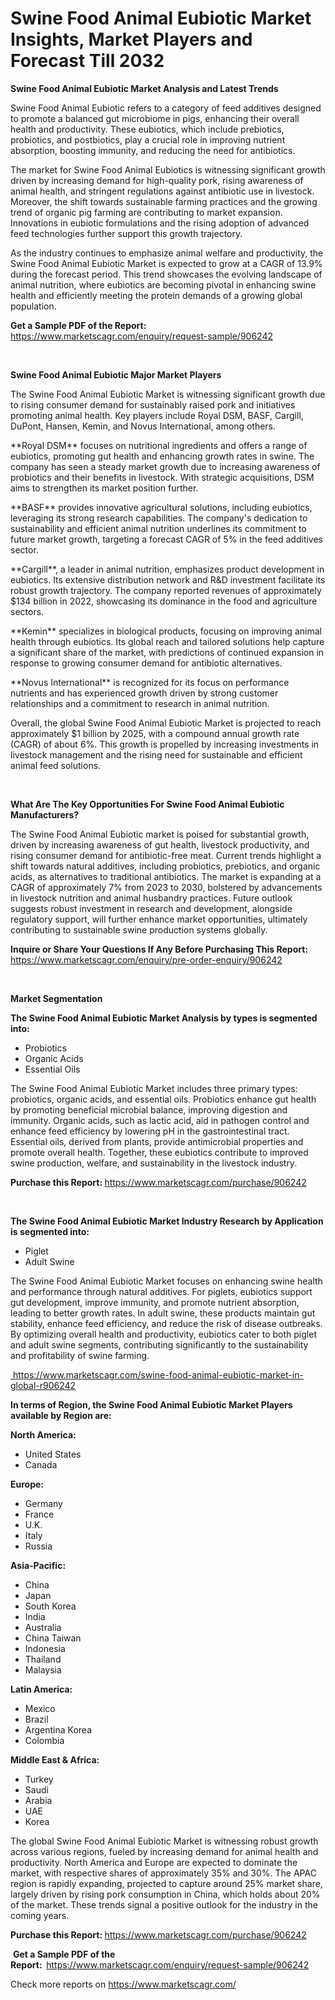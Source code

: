 <p><h1>Swine Food Animal Eubiotic Market Insights, Market Players and Forecast Till 2032</h1></p><p><strong>Swine Food Animal Eubiotic Market Analysis and Latest Trends</strong></p>
<p><p>Swine Food Animal Eubiotic refers to a category of feed additives designed to promote a balanced gut microbiome in pigs, enhancing their overall health and productivity. These eubiotics, which include prebiotics, probiotics, and postbiotics, play a crucial role in improving nutrient absorption, boosting immunity, and reducing the need for antibiotics. </p><p>The market for Swine Food Animal Eubiotics is witnessing significant growth driven by increasing demand for high-quality pork, rising awareness of animal health, and stringent regulations against antibiotic use in livestock. Moreover, the shift towards sustainable farming practices and the growing trend of organic pig farming are contributing to market expansion. Innovations in eubiotic formulations and the rising adoption of advanced feed technologies further support this growth trajectory.</p><p>As the industry continues to emphasize animal welfare and productivity, the Swine Food Animal Eubiotic Market is expected to grow at a CAGR of 13.9% during the forecast period. This trend showcases the evolving landscape of animal nutrition, where eubiotics are becoming pivotal in enhancing swine health and efficiently meeting the protein demands of a growing global population.</p></p>
<p><strong>Get a Sample PDF of the Report:&nbsp;</strong> <a href="https://www.marketscagr.com/enquiry/request-sample/906242?utm_campaign=2648&utm_medium=2&utm_source=Github&utm_content=ia&utm_term=21032025&utm_id=swine-food-animal-eubiotic">https://www.marketscagr.com/enquiry/request-sample/906242</a></p>
<p>&nbsp;</p>
<p><strong>Swine Food Animal Eubiotic Major Market Players</strong></p>
<p><p>The Swine Food Animal Eubiotic Market is witnessing significant growth due to rising consumer demand for sustainably raised pork and initiatives promoting animal health. Key players include Royal DSM, BASF, Cargill, DuPont, Hansen, Kemin, and Novus International, among others.</p><p>**Royal DSM** focuses on nutritional ingredients and offers a range of eubiotics, promoting gut health and enhancing growth rates in swine. The company has seen a steady market growth due to increasing awareness of probiotics and their benefits in livestock. With strategic acquisitions, DSM aims to strengthen its market position further.</p><p>**BASF** provides innovative agricultural solutions, including eubiotics, leveraging its strong research capabilities. The company's dedication to sustainability and efficient animal nutrition underlines its commitment to future market growth, targeting a forecast CAGR of 5% in the feed additives sector.</p><p>**Cargill**, a leader in animal nutrition, emphasizes product development in eubiotics. Its extensive distribution network and R&D investment facilitate its robust growth trajectory. The company reported revenues of approximately $134 billion in 2022, showcasing its dominance in the food and agriculture sectors.</p><p>**Kemin** specializes in biological products, focusing on improving animal health through eubiotics. Its global reach and tailored solutions help capture a significant share of the market, with predictions of continued expansion in response to growing consumer demand for antibiotic alternatives.</p><p>**Novus International** is recognized for its focus on performance nutrients and has experienced growth driven by strong customer relationships and a commitment to research in animal nutrition. </p><p>Overall, the global Swine Food Animal Eubiotic Market is projected to reach approximately $1 billion by 2025, with a compound annual growth rate (CAGR) of about 6%. This growth is propelled by increasing investments in livestock management and the rising need for sustainable and efficient animal feed solutions.</p></p>
<p>&nbsp;</p>
<p><strong>What Are The Key Opportunities For Swine Food Animal Eubiotic Manufacturers?</strong></p>
<p><p>The Swine Food Animal Eubiotic market is poised for substantial growth, driven by increasing awareness of gut health, livestock productivity, and rising consumer demand for antibiotic-free meat. Current trends highlight a shift towards natural additives, including probiotics, prebiotics, and organic acids, as alternatives to traditional antibiotics. The market is expanding at a CAGR of approximately 7% from 2023 to 2030, bolstered by advancements in livestock nutrition and animal husbandry practices. Future outlook suggests robust investment in research and development, alongside regulatory support, will further enhance market opportunities, ultimately contributing to sustainable swine production systems globally.</p></p>
<p><strong>Inquire or Share Your Questions If Any Before Purchasing This Report:</strong> <a href="https://www.marketscagr.com/enquiry/pre-order-enquiry/906242?utm_campaign=2648&utm_medium=2&utm_source=Github&utm_content=ia&utm_term=21032025&utm_id=swine-food-animal-eubiotic">https://www.marketscagr.com/enquiry/pre-order-enquiry/906242</a></p>
<p>&nbsp;</p>
<p><strong>Market Segmentation</strong></p>
<p><strong>The Swine Food Animal Eubiotic Market Analysis by types is segmented into:</strong></p>
<p><ul><li>Probiotics</li><li>Organic Acids</li><li>Essential Oils</li></ul></p>
<p><p>The Swine Food Animal Eubiotic Market includes three primary types: probiotics, organic acids, and essential oils. Probiotics enhance gut health by promoting beneficial microbial balance, improving digestion and immunity. Organic acids, such as lactic acid, aid in pathogen control and enhance feed efficiency by lowering pH in the gastrointestinal tract. Essential oils, derived from plants, provide antimicrobial properties and promote overall health. Together, these eubiotics contribute to improved swine production, welfare, and sustainability in the livestock industry.</p></p>
<p><strong>Purchase this Report:&nbsp;</strong><a href="https://www.marketscagr.com/purchase/906242?utm_campaign=2648&utm_medium=2&utm_source=Github&utm_content=ia&utm_term=21032025&utm_id=swine-food-animal-eubiotic">https://www.marketscagr.com/purchase/906242</a></p>
<p>&nbsp;</p>
<p><strong>The Swine Food Animal Eubiotic Market Industry Research by Application is segmented into:</strong></p>
<p><ul><li>Piglet</li><li>Adult Swine</li></ul></p>
<p><p>The Swine Food Animal Eubiotic Market focuses on enhancing swine health and performance through natural additives. For piglets, eubiotics support gut development, improve immunity, and promote nutrient absorption, leading to better growth rates. In adult swine, these products maintain gut stability, enhance feed efficiency, and reduce the risk of disease outbreaks. By optimizing overall health and productivity, eubiotics cater to both piglet and adult swine segments, contributing significantly to the sustainability and profitability of swine farming.</p></p>
<p><a href="https://www.marketscagr.com/swine-food-animal-eubiotic-market-in-global-r906242?utm_campaign=2648&utm_medium=2&utm_source=Github&utm_content=ia&utm_term=21032025&utm_id=swine-food-animal-eubiotic">&nbsp;https://www.marketscagr.com/swine-food-animal-eubiotic-market-in-global-r906242</a></p>
<p><strong>In terms of Region, the Swine Food Animal Eubiotic Market Players available by Region are:</strong></p>
<p>
    <p> <strong> North America: </strong>
        <ul>
            <li>United States</li>
            <li>Canada</li>
        </ul>
        </p> 
    <p> <strong> Europe: </strong>
        <ul>
            <li>Germany</li>
            <li>France</li>
            <li>U.K.</li>
            <li>Italy</li>
            <li>Russia</li>
        </ul>
        </p> 
    <p> <strong> Asia-Pacific: </strong>
        <ul>
            <li>China</li>
            <li>Japan</li>
            <li>South Korea</li>
            <li>India</li>
            <li>Australia</li>
            <li>China Taiwan</li>
            <li>Indonesia</li>
            <li>Thailand</li>
            <li>Malaysia</li>
        </ul>
        </p> 
    <p> <strong> Latin America: </strong>
        <ul>
            <li>Mexico</li>
            <li>Brazil</li>
            <li>Argentina Korea</li>
            <li>Colombia</li>
        </ul>
        </p> 
    <p> <strong> Middle East & Africa: </strong>
        <ul>
            <li>Turkey</li>
            <li>Saudi</li>
            <li>Arabia</li>
            <li>UAE</li>
            <li>Korea</li>
        </ul>
    </p>
    </p>
<p><p>The global Swine Food Animal Eubiotic Market is witnessing robust growth across various regions, fueled by increasing demand for animal health and productivity. North America and Europe are expected to dominate the market, with respective shares of approximately 35% and 30%. The APAC region is rapidly expanding, projected to capture around 25% market share, largely driven by rising pork consumption in China, which holds about 20% of the market. These trends signal a positive outlook for the industry in the coming years.</p></p>
<p><strong>Purchase this Report: </strong><a href="https://www.marketscagr.com/purchase/906242?utm_campaign=2648&utm_medium=2&utm_source=Github&utm_content=ia&utm_term=21032025&utm_id=swine-food-animal-eubiotic">https://www.marketscagr.com/purchase/906242</a></p>
<p>&nbsp;<strong>Get a Sample PDF of the Report:&nbsp;&nbsp;</strong><a href="https://www.marketscagr.com/enquiry/request-sample/906242?utm_campaign=2648&utm_medium=2&utm_source=Github&utm_content=ia&utm_term=21032025&utm_id=swine-food-animal-eubiotic">https://www.marketscagr.com/enquiry/request-sample/906242</a></p>
<p><strong></strong></p>
<p>Check more reports on <a href="https://www.marketscagr.com/?utm_campaign=2648&utm_medium=2&utm_source=Github&utm_content=ia&utm_term=21032025&utm_id=swine-food-animal-eubiotic">https://www.marketscagr.com/</a></p>